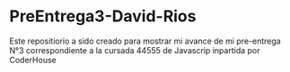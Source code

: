# PreEntrega3-David-Rios
Este repositiorio a sido creado para mostrar mi avance de mi pre-entrega N°3 correspondiente a la cursada 44555 de Javascrip inpartida por CoderHouse
